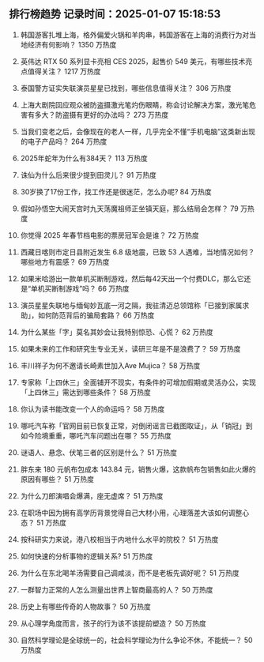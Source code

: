 
## 排行榜趋势 记录时间：2025-01-07 15:18:53
  
  1. 韩国游客扎堆上海，格外偏爱火锅和羊肉串，韩国游客在上海的消费行为对当地经济有何影响？ 1350 万热度
    
  2. 英伟达 RTX 50 系列显卡亮相 CES 2025，起售价 549 美元，有哪些技术亮点值得关注？ 1217 万热度
    
  3. 泰国警方证实失联演员星星已找到，哪些信息值得关注？ 306 万热度
    
  4. 上海大剧院回应观众被防盗摄激光笔灼伤眼睛，称会讨论解决方案，激光笔危害有多大？防盗摄有更好的办法吗？ 273 万热度
    
  5. 当我们变老之后，会像现在的老人一样，几乎完全不懂“手机电脑”这类新出现的电子产品吗？ 264 万热度
    
  6. 2025年蛇年为什么有384天？ 113 万热度
    
  7. 诛仙为什么后来很少提到田灵儿？ 91 万热度
    
  8. 30岁换了17份工作，找工作还是很迷茫，怎么办呢? 84 万热度
    
  9. 假如孙悟空大闹天宫时九天荡魔祖师正坐镇天庭，那么结局会怎样？ 79 万热度
    
  10. 你觉得 2025 年春节档电影的票房冠军会是谁？ 72 万热度
    
  11. 西藏日喀则市定日县附近发生 6.8 级地震，已致 53 人遇难，当地情况如何？哪些地方有震感？ 69 万热度
    
  12. 如果米哈游出一款单机买断制游戏，然后每42天出一个付费DLC，那么它还是“单机买断制游戏”吗？ 66 万热度
    
  13. 演员星星失联地与缅甸妙瓦底一河之隔，我驻清迈总领馆称「已接到家属求助」，如何防范背后的骗局套路？ 66 万热度
    
  14. 为什么某些「字」莫名其妙会让我特别惊恐、心慌？ 62 万热度
    
  15. 如果未来的工作和研究生专业无关，读研三年是不是浪费了？ 59 万热度
    
  16. 丰川祥子为何不邀请长崎素世加入Ave Mujica？ 58 万热度
    
  17. 专家称「上四休三」全面铺开不现实，有条件的可增加假期或灵活办公，实现「上四休三」需达到哪些条件？ 58 万热度
    
  18. 你认为读书能改变一个人的命运吗？ 58 万热度
    
  19. 哪吒汽车称「官网目前已恢复正常，对倒闭谣言已截图取证」，从「销冠」到如今险境重重，哪吒汽车问题出在哪？ 55 万热度
    
  20. 谜语人、悬念、伏笔三者的区别是什么？ 51 万热度
    
  21. 胖东来 180 元帆布包成本 143.84 元，销售火爆，这款帆布包销售如此火爆的原因有哪些？ 51 万热度
    
  22. 为什么刀郎演唱会爆满，座无虚席？ 51 万热度
    
  23. 在职场中因为拥有高学历背景觉得自己大材小用，心理落差大该如何调整心态？ 51 万热度
    
  24. 按科研实力来说，港八校相当于内地什么水平的院校？ 51 万热度
    
  25. 如何快速的分析事物的逻辑关系? 51 万热度
    
  26. 为什么在东北喝羊汤需要自己调咸淡，而不是老板先调好呢？ 51 万热度
    
  27. 一群智力正常的人怎么测量出世界上智商最高的人？ 50 万热度
    
  28. 历史上有哪些传奇的人物故事？ 50 万热度
    
  29. 从心理学角度而言，孩子的行为该不该提前塑造？ 50 万热度
    
  30. 自然科学理论是全球统一的，社会科学理论为什么争论不休，不能统一？ 50 万热度
    